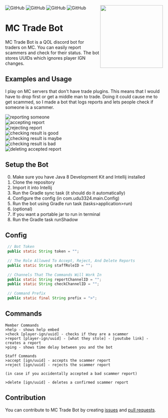 <img align="right" src="https://media.discordapp.net/attachments/919010462476152832/986411438954385438/MC_Trade_Bot.png" height="200" width="200">        


 <img alt="GitHub" src="https://img.shields.io/badge/Discord%20Bot-7289DA?style=for-the-badge&logo=discord&logoColor=white">         


<img alt="GitHub" src="https://img.shields.io/github/languages/code-size/udu3324/Typsnd">         


<img alt="GitHub" src="https://img.shields.io/github/issues/udu3324/MC-Trade-Bot">        


<img alt="GitHub" src="https://img.shields.io/github/license/udu3324/MC-Trade-Bot">      


# MC Trade Bot
MC Trade Bot is a QOL discord bot for traders on MC. You can easily report scammers and check for their status. The bot stores UUIDs which ignores player IGN changes.

## Examples and Usage
I play on MC servers that don't have trade plugins. This means that I would have to drop first or get a middle man to trade. Doing it could cause me to get scammed, so I made a bot that logs reports and lets people check if someone is a scammer.

![reporting someone](https://media.discordapp.net/attachments/956773599644090379/986413538287443998/unknown.png)  
![accepting report](https://media.discordapp.net/attachments/956773599644090379/986413900645945364/unknown.png)  
![rejecting report](https://media.discordapp.net/attachments/956773599644090379/986414488611881030/unknown.png)  
![checking result is good](https://media.discordapp.net/attachments/956773599644090379/986414697064579092/unknown.png)  
![checking result is maybe](https://media.discordapp.net/attachments/956773599644090379/986414559231348807/unknown.png)  
![checking result is bad](https://media.discordapp.net/attachments/956773599644090379/986414910068097044/unknown.png)  
![deleting accepted report](https://media.discordapp.net/attachments/956773599644090379/986414128216281148/unknown.png)


## Setup the Bot
0. Make sure you have Java 8 Development Kit and Intellij installed
1. Clone the repository
2. Import it into Intellij
3. Run the Gradle sync task (it should do it automatically)
4. Configure the config (in com.udu3324.main.Config)
5. Run the bot using Gradle run task (tasks>application>run)
6. (optional)
7. If you want a portable jar to run in terminal
8. Run the Gradle task runShadow

## Config
```java 
 // Bot Token 
 public static String token = "";    
 
 // The Role Allowed To Accept, Reject, And Delete Reports 
 public static String staffRoleID = "";    
 
 // Channels That The Commands Will Work In 
 public static String reportChannelID = ""; 
 public static String checkChannelID = "";   
  
 // Command Prefix 
 public static final String prefix = ">";  
``` 

## Commands
``` 
Member Commands 
>help - shows help embed 
>check [player-ign/uuid] - checks if they are a scammer 
>report [player-ign/uuid] - [what they stole] - [youtube link] - creates a report 
>ping - shows time delay between you and the bot     

Staff Commands 
>accept [ign/uuid] - accepts the scammer report 
>reject [ign/uuid] - rejects the scammer report 

(in case if you accidentally accepted a bad scammer report)

>delete [ign/uuid] - deletes a confirmed scammer report
```   

## Contribution
You can contribute to MC Trade Bot by creating  [issues](https://github.com/udu3324/MC-Trade-Bot/issues/new/choose) and  [pull requests](https://github.com/udu3324/MC-Trade-Bot/compare).